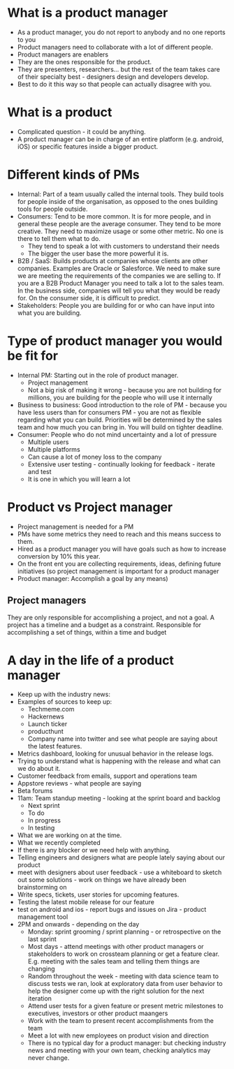 # What is a product manager
- As a product manager, you do not report to anybody and no one reports to you
- Product managers need to collaborate with a lot of different people. 
- Product managers are enablers
- They are the ones responsible for the product. 
- They are presenters, researchers... but the rest of the team takes care of their specialty best - designers design and developers develop. 
- Best to do it this way so that people can actually disagree with you. 

# What is a product
* Complicated question - it could be anything. 
* A product manager can be in charge of an entire platform (e.g. android, iOS) or specific features inside a bigger product. 

# Different kinds of PMs
* Internal: Part of a team usually called the internal tools. They build tools for people inside of the organisation, as opposed to the ones building tools for people outside. 
* Consumers: Tend to be more common. It is for more people, and in general these people are the average consumer. They tend to be more creative. They need to maximize usage or some other metric. No one is there to tell them what to do. 
	* They tend to speak a lot with customers to understand their needs
	* The bigger the user base the more powerful it is. 
* B2B / SaaS: Builds products at companies whose clients are other companies. Examples are Oracle or Salesforce. We need to make sure we are meeting the requirements of the companies we are selling to. If you are a B2B Product Manager you need to talk a lot to the sales team. In the business side, companies will tell you what they would be ready for. On the consumer side, it is difficult to predict. 
* Stakeholders: People you are building for or who can have input into what you are building. 


# Type of product manager you would be fit for
* Internal PM: Starting out in the role of product manager.
	* Project management 
	* Not a big risk of making it wrong - because you are not building for millions, you are building for the people who will use it internally
* Business to business: Good introduction to the role of PM - because you have less users than for consumers PM - you are not as flexible regarding what you can build. Priorities will be determined by the sales team and how much you can bring in. You will build on tighter deadline. 
* Consumer: People who do not mind uncertainty and a lot of pressure
	* Multiple users
	* Multiple platforms
	* Can cause a lot of money loss to the company
	* Extensive user testing - continually looking for feedback - iterate and test 
	* It is one in which you will learn a lot

# Product vs Project manager
* Project management is needed for a PM
* PMs have some metrics they need to reach and this means success to them. 
* Hired as a product manager you will have goals such as how to increase conversion by 10% this year. 
* On the front ent you are collecting requirements, ideas, defining future initiatives (so project management is important for a product manager
* Product manager: Accomplish a goal by any means)

## Project managers
They are only responsible for accomplishing a project, and not a goal. A project has a timeline and a budget as a constraint. 
Responsible for accomplishing a set of things, within a time and budget

# A day in the life of a product manager
* Keep up with the industry news: 
* Examples of sources to keep up: 
	* Techmeme.com
	* Hackernews
	* Launch ticker
	* producthunt
	* Company name into twitter and see what people are saying about the latest features. 
* Metrics dashboard, looking for unusual behavior in the release logs. 
* Trying to understand what is happening with the release and what can we do about it. 
* Customer feedback from emails, support and operations team
* Appstore reviews - what people are saying
* Beta forums
* 11am: Team standup meeting - looking at the sprint board and backlog
	* Next sprint
	* To do 
	* In progress
	* In testing
* What we are working on at the time. 
* What we recently completed
* If there is any blocker or we need help with anything. 
* Telling engineers and designers what are people lately saying about our product
* meet with designers about user feedback - use a whiteboard to sketch out some solutions - work on things we have already been brainstorming on
* Write specs, tickets, user stories for upcoming features. 
* Testing the latest mobile release for our feature
* test on android and ios - report bugs and issues on Jira - product management tool 
* 2PM and onwards - depending on the day
	* Monday: sprint grooming / sprint planning - or retrospective on the last sprint
	* Most days - attend meetings with other product managers or stakeholders to work on crossteam planning or get a feature clear. E.g. meeting with the sales team and telling them things are changing
	* Random throughout the week - meeting with data science team to discuss tests we ran, look at exploratory data from user behavior to help the designer come up with the right solution for the next iteration
	* Attend user tests for a given feature or present metric milestones to executives, investors or other product maangers
	* Work with the team to present recent accomplishments from the team
	* Meet a lot with new employees on product vision and direction 
	* There is no typical day for a product manager: but checking industry news and meeting with your own team, checking analytics may never change.